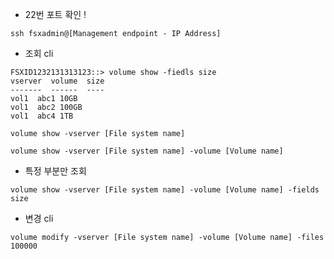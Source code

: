 
- 22번 포트 확인 !

```
ssh fsxadmin@[Management endpoint - IP Address]
```

- 조회 cli

```
FSXID1232131313123::> volume show -fiedls size
vserver  volume  size
-------  ------  ----
vol1  abc1 10GB
vol1  abc2 100GB
vol1  abc4 1TB
```

```
volume show -vserver [File system name]
```

```
volume show -vserver [File system name] -volume [Volume name]
```

- 특정 부분만 조회

```
volume show -vserver [File system name] -volume [Volume name] -fields size
```

- 변경 cli

```
volume modify -vserver [File system name] -volume [Volume name] -files 100000
```
